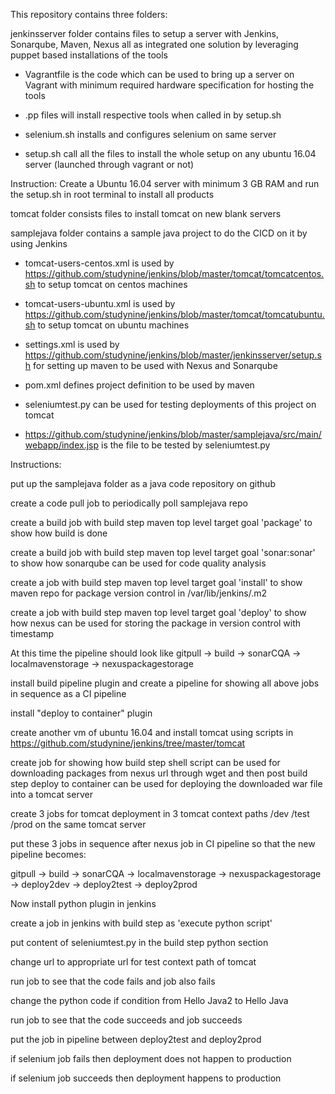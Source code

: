 This repository contains three folders:

jenkinsserver  folder contains files to setup a server with Jenkins, Sonarqube, Maven, Nexus all as integrated one solution by leveraging puppet based installations of the tools

- Vagrantfile is the code which can be used to bring up a server on Vagrant with minimum required hardware specification for hosting the tools

- .pp files will install respective tools when called in by setup.sh

- selenium.sh installs and configures selenium on same server

- setup.sh call all the files to install the whole setup on any ubuntu 16.04 server (launched through vagrant or not)

Instruction: Create a Ubuntu 16.04 server with minimum 3 GB RAM and run the setup.sh in root terminal to install all products

tomcat folder consists files to install tomcat on new blank servers

samplejava folder contains a sample java project to do the CICD on it by using Jenkins

- tomcat-users-centos.xml is used by https://github.com/studynine/jenkins/blob/master/tomcat/tomcatcentos.sh to setup tomcat on centos machines

- tomcat-users-ubuntu.xml is used by https://github.com/studynine/jenkins/blob/master/tomcat/tomcatubuntu.sh to setup tomcat on ubuntu machines

- settings.xml is used by https://github.com/studynine/jenkins/blob/master/jenkinsserver/setup.sh for setting up maven to be used with Nexus and Sonarqube

- pom.xml defines project definition to be used by maven

- seleniumtest.py can be used for testing deployments of this project on tomcat

- https://github.com/studynine/jenkins/blob/master/samplejava/src/main/webapp/index.jsp is the file to be tested by seleniumtest.py

Instructions:

put up the samplejava folder as a java code repository on github

create a code pull job to periodically poll samplejava repo

create a build job with build step maven top level target goal 'package' to show how build is done

create a build job with build step maven top level target goal 'sonar:sonar' to show how sonarqube can be used for code quality analysis

create a job with build step maven top level target goal 'install' to show maven repo for package version control in /var/lib/jenkins/.m2

create a job with build step maven top level target goal 'deploy' to show how nexus can be used for storing the package in version control with timestamp

At this time the pipeline should look like gitpull -> build -> sonarCQA -> localmavenstorage -> nexuspackagestorage 

install build pipeline plugin and create a pipeline for showing all above jobs in sequence as a CI pipeline

install "deploy to container" plugin

create another vm of ubuntu 16.04 and install tomcat using scripts in https://github.com/studynine/jenkins/tree/master/tomcat

create job for showing how build step shell script can be used for downloading packages from nexus url through wget and then post build step deploy to container can be used for deploying the downloaded war file into a tomcat server

create 3 jobs for tomcat deployment in 3 tomcat context paths /dev /test /prod on the same tomcat server

put these 3 jobs in sequence after nexus job in CI pipeline so that the new pipeline becomes:

gitpull -> build -> sonarCQA -> localmavenstorage -> nexuspackagestorage -> deploy2dev -> deploy2test -> deploy2prod

Now install python plugin in jenkins

create a job in jenkins with build step as 'execute python script'

put content of seleniumtest.py in the build step python section

change url to appropriate url for test context path of tomcat

run job to see that the code fails and job also fails

change the python code if condition from Hello Java2 to Hello Java

run job to see that the code succeeds and job succeeds

put the job in pipeline between deploy2test and deploy2prod

if selenium job fails then deployment does not happen to production

if selenium job succeeds then deployment happens to production
